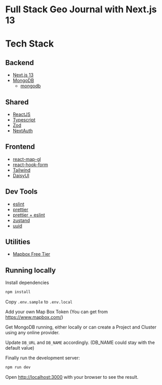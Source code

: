 # Full Stack Geo Journal with Next.js 13

# Tech Stack

## Backend

- [Next.js 13](https://nextjs.org/docs/getting-started)
- [MongoDB](https://www.mongodb.com/)
  - [mongodb](https://www.npmjs.com/package/mongodb)

## Shared

- [ReactJS](https://beta.reactjs.org/)
- [Typescript](https://www.typescriptlang.org/)
- [Zod](https://zod.dev/)
- [NextAuth](https://next-auth.js.org/)

## Frontend

- [react-map-gl](https://visgl.github.io/react-map-gl/)
- [react-hook-form](https://react-hook-form.com/)
- [Tailwind](https://tailwindcss.com/)
- [DaisyUI](https://daisyui.com/)

## Dev Tools

- [eslint](https://eslint.org/)
- [prettier](https://prettier.io/)
- [prettier + eslint](https://github.com/prettier/eslint-plugin-prettier)
- [zustand](https://zustand-demo.pmnd.rs/)
- [uuid](https://github.com/uuidjs/uuid)

## Utilities

- [Mapbox Free Tier](https://www.mapbox.com/)

## Running locally

Install dependencies

```sh
npm install
```

Copy `.env.sample` to `.env.local`

Add your own Map Box Token (You can get from https://www.mapbox.com/)

Get MongoDB running, either locally or can create a Project and Cluster using any online provider.

Update `DB_URL` and `DB_NAME` accordingly. (DB_NAME could stay with the default value)

Finally run the development server:

```sh
npm run dev
```

Open [http://localhost:3000](http://localhost:3000) with your browser to see the result.
